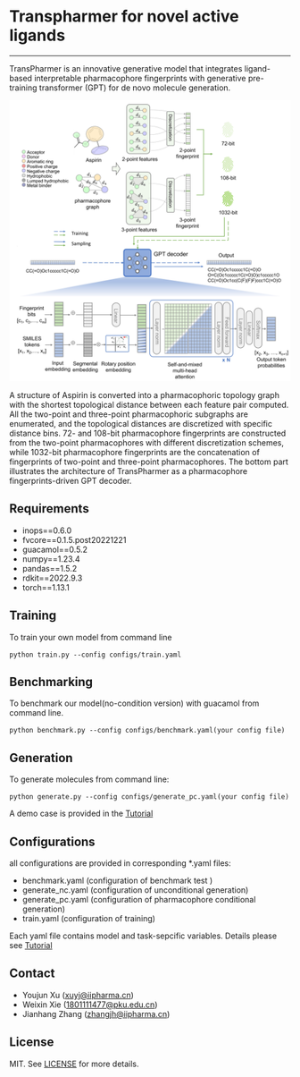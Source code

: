 # Transpharmer for novel active ligands

---

TransPharmer is an innovative generative model that integrates ligand-based interpretable pharmacophore fingerprints with generative pre-training transformer (GPT) for de novo molecule generation.
<div align=center>
<img src="demo.jpeg" width="800px">
</div>

A structure of Aspirin is converted into a pharmacophoric topology graph with the shortest topological distance between each feature pair computed. All the two-point and three-point pharmacophoric subgraphs are enumerated, and the topological distances are discretized with specific distance bins. 72- and 108-bit pharmacophore fingerprints are constructed from the two-point pharmacophores with different discretization schemes, while 1032-bit pharmacophore fingerprints are the concatenation of fingerprints of two-point and three-point pharmacophores. The bottom part illustrates the architecture of TransPharmer as a pharmacophore fingerprints-driven GPT decoder.

## Requirements

- inops==0.6.0
- fvcore==0.1.5.post20221221
- guacamol==0.5.2
- numpy==1.23.4
- pandas==1.5.2
- rdkit==2022.9.3
- torch==1.13.1

## Training
To train your own model from command line
```
python train.py --config configs/train.yaml
```

## Benchmarking
To benchmark our model(no-condition version) with guacamol from command line.
```
python benchmark.py --config configs/benchmark.yaml(your config file)
```

## Generation
To generate molecules from command line:
```
python generate.py --config configs/generate_pc.yaml(your config file)
```
A demo case is provided in the [Tutorial](tutorial.ipynb)

## Configurations
all configurations are provided in corresponding *.yaml files:

- benchmark.yaml (configuration of benchmark test )
- generate_nc.yaml (configuration of unconditional generation)
- generate_pc.yaml (configuration of pharmacophore conditional generation)
- train.yaml (configuration of training)

Each yaml file contains model and task-sepcific variables. Details please see [Tutorial](./tutorial.ipynb)  


## Contact

- Youjun Xu (xuyj@iipharma.cn)
- Weixin Xie (1801111477@pku.edu.cn)
- Jianhang Zhang (zhangjh@iipharma.cn)

## License

MIT. See [LICENSE](./LICENSE) for more details.